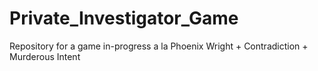 # Private_Investigator_Game
Repository for a game in-progress a la Phoenix Wright + Contradiction + Murderous Intent
